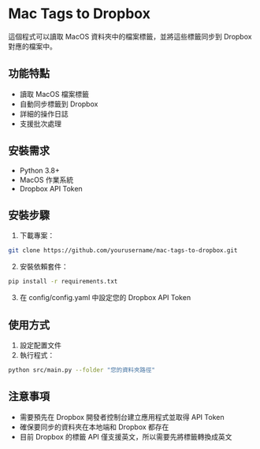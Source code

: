 # Mac Tags to Dropbox

這個程式可以讀取 MacOS 資料夾中的檔案標籤，並將這些標籤同步到 Dropbox 對應的檔案中。

## 功能特點

- 讀取 MacOS 檔案標籤
- 自動同步標籤到 Dropbox
- 詳細的操作日誌
- 支援批次處理

## 安裝需求

- Python 3.8+
- MacOS 作業系統
- Dropbox API Token

## 安裝步驟

1. 下載專案：
```bash
git clone https://github.com/yourusername/mac-tags-to-dropbox.git
```

2. 安裝依賴套件：
```bash
pip install -r requirements.txt
```

3. 在 config/config.yaml 中設定您的 Dropbox API Token

## 使用方式

1. 設定配置文件
2. 執行程式：
```bash
python src/main.py --folder "您的資料夾路徑"
```

## 注意事項

- 需要預先在 Dropbox 開發者控制台建立應用程式並取得 API Token
- 確保要同步的資料夾在本地端和 Dropbox 都存在
- 目前 Dropbox 的標籤 API 僅支援英文，所以需要先將標籤轉換成英文